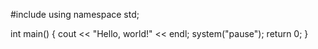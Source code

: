 #include <iostream>
using namespace std;

int main() 
{ 
    cout << "Hello, world!" << endl;
    system("pause");
    return 0; 
}
